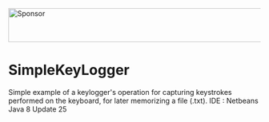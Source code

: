<a target='_blank' rel='nofollow' href='https://app.codesponsor.io/link/uTAjqx5eijZMmy3pXNUiUEKf/darkio14/SimpleKeyLogger'>
  <img alt='Sponsor' width='888' height='68' src='https://app.codesponsor.io/embed/uTAjqx5eijZMmy3pXNUiUEKf/darkio14/SimpleKeyLogger.svg' />
</a>

# SimpleKeyLogger
Simple example of a keylogger's operation for capturing keystrokes performed on the keyboard, for later memorizing a file (.txt).
IDE : Netbeans
Java 8 Update 25

